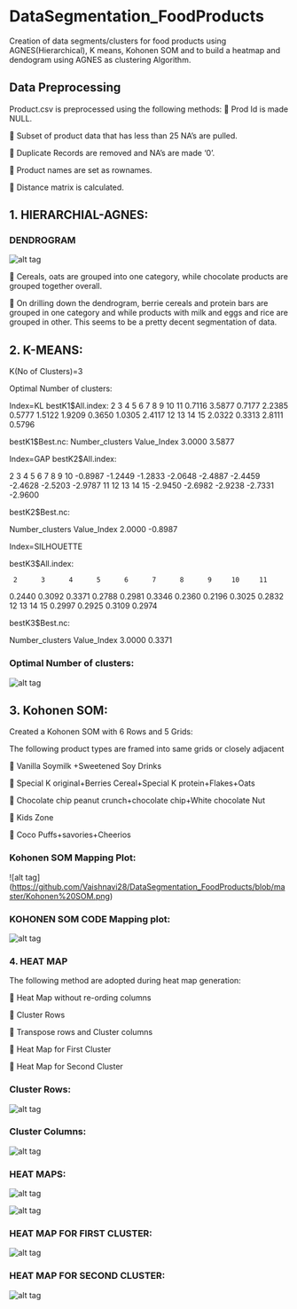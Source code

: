 # DataSegmentation_FoodProducts
Creation of data segments/clusters for food products using AGNES(Hierarchical), K means, Kohonen SOM and to build a heatmap and dendogram using AGNES as clustering Algorithm.

## Data Preprocessing
Product.csv is preprocessed using the following methods:
	Prod Id is made NULL.

	Subset of product data that has less than 25 NA’s are pulled.

	Duplicate Records are removed and NA’s are made ‘0’.

	Product names are set as rownames.

	Distance matrix is calculated.

## 1. HIERARCHIAL-AGNES:

### DENDROGRAM
![alt tag](https://github.com/Vaishnavi28/DataSegmentation_FoodProducts/blob/master/AGNES.png)

	Cereals, oats are grouped into one category, while chocolate products are grouped together overall.

	On drilling down the dendrogram, berrie cereals and protein bars are grouped in one category and while products with milk and eggs and rice are grouped in other. This seems to be a pretty decent segmentation of data.

## 2. K-MEANS:

K(No of Clusters)=3

Optimal Number of clusters:

Index=KL
bestK1$All.index:
     2      3      4      5      6      7      8      9     10     11 
0.7116 3.5877 0.7177 2.2385 0.5777 1.5122 1.9209 0.3650 1.0305 2.4117 
    12     13     14     15 
2.0322 0.3313 2.8111 0.5796 

bestK1$Best.nc:
Number_clusters     Value_Index 
         3.0000          3.5877


Index=GAP
bestK2$All.index:

2       3       4       5       6       7       8       9      10 
-0.8987 -1.2449 -1.2833 -2.0648 -2.4887 -2.4459 -2.4628 -2.5203 -2.9787 
     11      12      13      14      15 
-2.9450 -2.6982 -2.9238 -2.7331 -2.9600

bestK2$Best.nc:

Number_clusters     Value_Index 
         2.0000         -0.8987

Index=SILHOUETTE

bestK3$All.index:

     2      3      4      5      6      7      8      9     10     11 
0.2440 0.3092 0.3371 0.2788 0.2981 0.3346 0.2360 0.2196 0.3025 0.2832 
    12     13     14     15 
0.2997 0.2925 0.3109 0.2974

bestK3$Best.nc:

Number_clusters     Value_Index 
         3.0000          0.3371

### Optimal Number of clusters:
![alt tag](https://github.com/Vaishnavi28/DataSegmentation_FoodProducts/blob/master/NoOfClusters.png)

## 3. Kohonen SOM:

Created a Kohonen SOM with 6 Rows and 5 Grids:

The following product types are framed into same grids or closely adjacent

	Vanilla Soymilk +Sweetened Soy Drinks

	Special K original+Berries Cereal+Special K protein+Flakes+Oats 

	Chocolate chip peanut crunch+chocolate chip+White chocolate Nut

	Kids Zone

	Coco Puffs+savories+Cheerios

###  Kohonen SOM Mapping Plot:
![alt tag] (https://github.com/Vaishnavi28/DataSegmentation_FoodProducts/blob/master/Kohonen%20SOM.png)

### KOHONEN SOM CODE Mapping plot:
![alt tag](https://github.com/Vaishnavi28/DataSegmentation_FoodProducts/blob/master/KohonenSOMCodes.png)


### 4. HEAT MAP

The following method are adopted during heat map generation:

	Heat Map without re-ording columns

	Cluster Rows

	Transpose rows and Cluster columns

	Heat Map for First Cluster

	Heat Map for Second Cluster

### Cluster Rows:
![alt tag](https://github.com/Vaishnavi28/DataSegmentation_FoodProducts/blob/master/ClusterRows.png)

### Cluster Columns:
![alt tag](https://github.com/Vaishnavi28/DataSegmentation_FoodProducts/blob/master/ClusterColumn.png)

### HEAT MAPS:
![alt tag](https://github.com/Vaishnavi28/DataSegmentation_FoodProducts/blob/master/HeatmapProductsByHeatMaply.png)

![alt tag](https://github.com/Vaishnavi28/DataSegmentation_FoodProducts/blob/master/HeatMapProductsByHeatmapLib.jpg)

### HEAT MAP FOR FIRST CLUSTER:
![alt tag](https://github.com/Vaishnavi28/DataSegmentation_FoodProducts/blob/master/HeatMapFirstCluster.png)

### HEAT MAP FOR SECOND CLUSTER:
![alt tag](https://github.com/Vaishnavi28/DataSegmentation_FoodProducts/blob/master/HeatMapSecondCluster.png)
